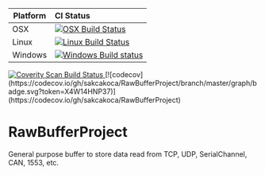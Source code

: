 Platform | CI Status
---------|:---------
OSX      | [![OSX Build Status](http://badges.herokuapp.com/travis/sakcakoca/RawBufferProject?env=BADGE=OSX&label=build&branch=master)](https://travis-ci.org/sakcakoca/RawBufferProject)
Linux    | [![Linux Build Status](http://badges.herokuapp.com/travis/sakcakoca/RawBufferProject?env=BADGE=Ubuntu_18.04&label=build&branch=master)](https://travis-ci.org/sakcakoca/RawBufferProject)
Windows  | [![Windows Build status](https://ci.appveyor.com/api/projects/status/github/sakcakoca/RawBufferProject?branch=master&svg=true)](https://ci.appveyor.com/project/sakcakoca/rawbufferproject)


<a href="https://scan.coverity.com/projects/sakcakoca-rawbufferproject">
  <img alt="Coverity Scan Build Status"
       src="https://scan.coverity.com/projects/23025/badge.svg"/>
</a>
[![codecov](https://codecov.io/gh/sakcakoca/RawBufferProject/branch/master/graph/badge.svg?token=X4W14HNP37)](https://codecov.io/gh/sakcakoca/RawBufferProject)

# RawBufferProject
General purpose buffer to store data read from TCP, UDP, SerialChannel, CAN, 1553, etc.
